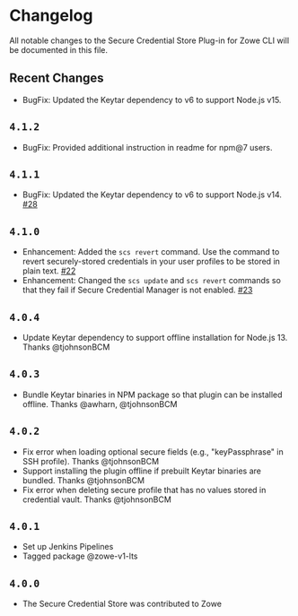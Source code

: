 # Changelog

All notable changes to the Secure Credential Store Plug-in for Zowe CLI will be documented in this file.

## Recent Changes

- BugFix: Updated the Keytar dependency to v6 to support Node.js v15.

## `4.1.2`

- BugFix: Provided additional instruction in readme for npm@7 users.

## `4.1.1`

- BugFix: Updated the Keytar dependency to v6 to support Node.js v14. [#28](https://github.com/zowe/zowe-cli-scs-plugin/issues/28)

## `4.1.0`

- Enhancement: Added the `scs revert` command. Use the command to revert securely-stored credentials in your user profiles to be stored in plain text. [#22](https://github.com/zowe/zowe-cli-scs-plugin/issues/22)
- Enhancement: Changed the `scs update` and `scs revert` commands so that they fail if Secure Credential Manager is not enabled. [#23](https://github.com/zowe/zowe-cli-scs-plugin/pull/23)

## `4.0.4`

- Update Keytar dependency to support offline installation for Node.js 13. Thanks @tjohnsonBCM

## `4.0.3`

- Bundle Keytar binaries in NPM package so that plugin can be installed offline. Thanks @awharn, @tjohnsonBCM

## `4.0.2`

- Fix error when loading optional secure fields (e.g., "keyPassphrase" in SSH profile). Thanks @tjohnsonBCM
- Support installing the plugin offline if prebuilt Keytar binaries are bundled. Thanks @tjohnsonBCM
- Fix error when deleting secure profile that has no values stored in credential vault. Thanks @tjohnsonBCM

## `4.0.1`

- Set up Jenkins Pipelines
- Tagged package @zowe-v1-lts

## `4.0.0`

- The Secure Credential Store was contributed to Zowe
